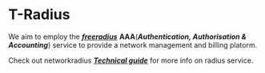 # T-Radius
We aim to employ the ***[freeradius](https://github.com/FreeRADIUS/freeradius-server)*** **AAA**(***Authentication, Authorisation & Accounting***)
service to provide a network management and billing platorm.

Check out networkradius [***Technical guide***](https://networkradius.com/doc/FreeRADIUS-Technical-Guide.pdf) for more info on radius service.
